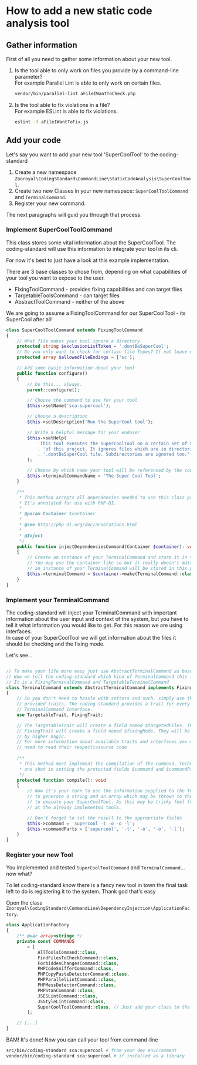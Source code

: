 # How to add a new static code analysis tool

## Gather information

First of all you need to gather some information about your new tool.

1. Is the tool able to only work on files you provide by a command-line 
   parameter? \
   For example Parallel Lint is able to only work on certain files.
   ```bash
   vendor/bin/parallel-lint aFileIWantToCheck.php
   ```
2. Is the tool able to fix violations in a file? \
   For example ESLint is able to fix violations.
   ```bash
   eslint -f aFileIWantToFix.js
   ```

## Add your code

Let's say you want to add your new tool 'SuperCoolTool' to the coding-standard

1. Create a new namespace 
   `Zooroyal\CodingStandard\CommandLine\StaticCodeAnalysis\SuperCoolTool`.
2. Create two new Classes in your new namespace: `SuperCoolToolCommand` and `TerminalCommand`.
3. Register your new command.

The next paragraphs will guid you through that process.

### Implement SuperCoolToolCommand

This class stores some vital information about the SuperCoolTool. The 
coding-standard will use this information to integrate your tool in its cli.

For now it's best to just have a look at this example implementation.

There are 3 base classes to chose from, depending on what capabilities of
your tool you want to expose to the user.

* FixingToolCommand  - provides fixing capabilities and can target files
* TargetableToolsCommand - can target files
* AbstractToolCommand - neither of the above

We are going to assume a FixingToolCommand for our SuperCoolTool - its SuperCool after all!

```php
class SuperCoolToolCommand extends FixingToolCommand 
{
    // What file makes your tool ignore a directory
    protected string $exclusionListToken = '.dontBeSuperCool'; 
    // Do you only want to check for certain file Types? If not leave empty
    protected array $allowedFileEndings = ['sc'];

    // Add some basic information about your tool
    public function configure()
    {
        // Do this... always.
        parent::configure();

        // Choose the command to use for your tool
        $this->setName('sca:supercool');

        // Choose a description
        $this->setDescription('Run the SuperCool tool');

        // Write a helpful message for your enduser
        $this->setHelp(
            'This tool executes the SuperCoolTool on a certain set of SC files '
            . 'of this project. It ignores files which are in directories with a '
            . '.dontBeSuperCool file. Subdirectories are ignored too.'
        );

        // Choose by which name your tool will be referenced by the coding-standard
        $this->terminalCommandName = 'The Super Cool Tool';
    }

    /**
     * This method accepts all dependencies needed to use this class properly.
     * It's annotated for use with PHP-DI.
     *
     * @param Container $container
     *
     * @see http://php-di.org/doc/annotations.html
     *
     * @Inject
     */
    public function injectDependenciesCommand(Container $container): void
    {
        // Create an instance of your TerminalCommand and store it in this property. 
        // You may use the container like so but it really doesn't matter as long as
        // an instance of your TerminalCommand will be stored in this property
        $this->terminalCommand = $container->make(TerminalCommand::class);
    }
}

```

### Implement your TerminalCommand

The coding-standard will inject your TerminalCommand with important 
information about the user input and context of the system, but you have to tell it what information you would like to get. For this reason we are using interfaces. \
In case of your SuperCoolTool we will get information about the files it 
should be checking and the fixing mode.

Let's see...
```php

// To make your life more easy just use AbstractTerminalCommand as base for your new class.
// Now we tell the coding-standard which kind of TerminalCommand this is.
// It is a FixingTerminalCommand and TargetableTerminalCommand
class TerminalCommand extends AbstractTerminalCommand implements FixingTerminalCommand, TargetableTerminalCommand
{
    // So you don't need to hassle with setters and such, simply use the 
    // provided traits. The coding-standard provides a trait for every
    // TerminalCommand interface. 
    use TargetableTrait, FixingTrait;

    // The TargetableTrait will create a field named $targetedFiles. The 
    // FixingTrait will create a field named $fixingMode. They will be set 
    // by higher magic.
    // For more information about available traits and interfaces you may 
    // need to read their respectivsource code
    
    /**
     * This method must implement the compilation of the command. Technically it has 
     * one shot in setting the protected fields $command and $commandParts.
     */
    protected function compile(): void
    {
        // Now it's your turn to use the information supplied to the TerminalCommand
        // to generate a string and an array which may be thrown to the command line
        // to execute your SuperCoolTool. As this may be tricky feel free to have a look
        // at the already implemented tools.

        // Don't forget to set the result to the appropriate fields
        $this->command = 'supercool -t -o -o -l';
        $this->commandParts = ['supercool', '-t', '-o', '-o', '-l'];
    }
}
```

### Register your new Tool

You implemented and tested `SuperCoolToolCommand` and `TerminalCommand`... now what?

To let coding-standard know there is a fancy new tool in town the final task left to do is registering it to the system. Thank god that's easy

Open the class `Zooroyal\CodingStandard\CommandLine\DependencyInjection\ApplicationFactory`.

```php
class ApplicationFactory
{
    /** @var array<string> */
    private const COMMANDS
        = [
            AllToolsCommand::class,
            FindFilesToCheckCommand::class,
            ForbiddenChangesCommand::class,
            PHPCodeSnifferCommand::class,
            PHPCopyPasteDetectorCommand::class,
            PHPParallelLintCommand::class,
            PHPMessDetectorCommand::class,
            PHPStanCommand::class,
            JSESLintCommand::class,
            JSStyleLintCommand::class,
            SuperCoolToolCommand::class, // Just add your class to the list
        ];

    // [...]
}
```

BAM! It's done! Now you can call your tool from command-line
```bash 
src/bin/coding-standard sca:supercool # from your dev environment
vendor/bin/coding-standard sca:supercool # if installed as a library
```
